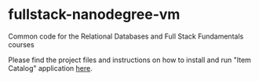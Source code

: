 fullstack-nanodegree-vm
=============

Common code for the Relational Databases and Full Stack Fundamentals courses

Please find the project files and instructions on how to install and run "Item Catalog" application [here](https://github.com/azzaHA/fullstack-nanodegree-vm/tree/master/vagrant/catalog).
